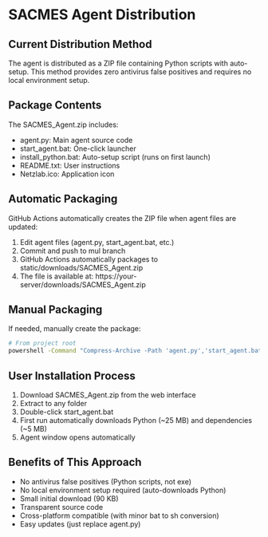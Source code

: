# SACMES Agent Distribution

## Current Distribution Method

The agent is distributed as a ZIP file containing Python scripts with auto-setup.
This method provides zero antivirus false positives and requires no local environment setup.

## Package Contents

The SACMES_Agent.zip includes:
- agent.py: Main agent source code
- start_agent.bat: One-click launcher
- install_python.bat: Auto-setup script (runs on first launch)
- README.txt: User instructions
- Netzlab.ico: Application icon

## Automatic Packaging

GitHub Actions automatically creates the ZIP file when agent files are updated:

1. Edit agent files (agent.py, start_agent.bat, etc.)
2. Commit and push to mul branch
3. GitHub Actions automatically packages to static/downloads/SACMES_Agent.zip
4. The file is available at: https://your-server/downloads/SACMES_Agent.zip

## Manual Packaging

If needed, manually create the package:

```bash
# From project root
powershell -Command "Compress-Archive -Path 'agent.py','start_agent.bat','install_python.bat','AGENT_README.txt','Netzlab.ico' -DestinationPath 'static/downloads/SACMES_Agent.zip' -Force"
```

## User Installation Process

1. Download SACMES_Agent.zip from the web interface
2. Extract to any folder
3. Double-click start_agent.bat
4. First run automatically downloads Python (~25 MB) and dependencies (~5 MB)
5. Agent window opens automatically

## Benefits of This Approach

- No antivirus false positives (Python scripts, not exe)
- No local environment setup required (auto-downloads Python)
- Small initial download (90 KB)
- Transparent source code
- Cross-platform compatible (with minor bat to sh conversion)
- Easy updates (just replace agent.py)
